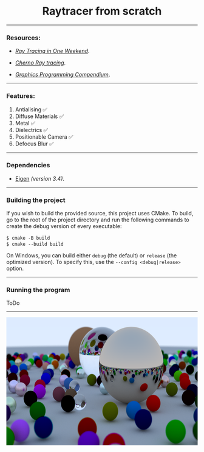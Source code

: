 <h1 style="text-align: center;">Raytracer from scratch</h1> 

---------------------------------------------------------------------------------------------------

### Resources: 

* [_Ray Tracing in One Weekend_](https://raytracing.github.io/books/RayTracingInOneWeekend.html).

* [_Cherno Ray tracing_](https://www.youtube.com/watch?v=gfW1Fhd9u9Q&list=PLlrATfBNZ98edc5GshdBtREv5asFW3yXl).

* [_Graphics Programming Compendium_](https://graphicscompendium.com/index.html).
---------------------------------------------------------------------------------------------------
### Features: 
1. Antialising :white_check_mark:
2. Diffuse Materials :white_check_mark:
3. Metal :white_check_mark:
4. Dielectrics :white_check_mark:
5. Positionable Camera :white_check_mark:
6. Defocus Blur :white_check_mark:

----------------------------------------------------------------------------------------------------
### Dependencies
* [Eigen](https://eigen.tuxfamily.org/dox/index.html) _(version 3.4)_.

----------------------------------------------------------------------------------------------------
### Building the project
 If you wish to build the provided source, this project uses CMake. To build, go to the root of the project directory and run the following commands to create the debug version of every executable:

    $ cmake -B build
    $ cmake --build build

On Windows, you can build either `debug` (the default) or `release` (the optimized version). To specify this, use the `--config <debug|release>` option.

----------------------------------------------------------------------------------------------------
### Running the program

ToDo

 ----------------------------------------------------------------------------------------------------
 <p align="center">
 <img center src="images/Render_Final_Scene_1200_spp500_d50.png" width=600 height=337/> 
 </p>
